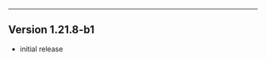 ------------------------------------------------------
Version 1.21.8-b1
------------------------------------------------------
- initial release